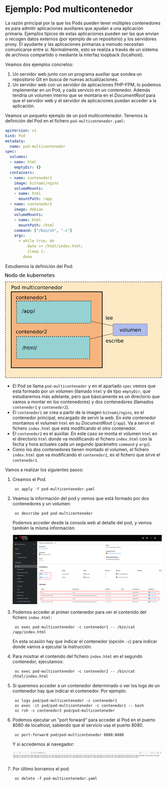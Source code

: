 # Ejemplo: Pod multicontenedor

La razón principal por la que los Pods pueden tener múltiples
contenedores es para admitir aplicaciones auxiliares que ayudan a una
aplicación primaria. Ejemplos típicos de estas aplicaciones pueden ser
las que envían o recogen datos externos (por ejemplo de un
repositorio) y los servidores proxy. El ayudante y las aplicaciones
primarias a menudo necesitan comunicarse entre sí. Normalmente, esto
se realiza a través de un sistema de archivos compartido o mediante la
interfaz loopback (localhost).

Veamos dos ejemplos concretos:

1. Un servidor web junto con un programa auxiliar que sondea un
   repositorio Git en busca de nuevas actualizaciones.
2. Un  servidor  web con un servidor de aplicaciones PHP-FPM, lo
   podemos implementar  en un Pod, y cada servicio en un
   contenedor. Además tendría un volumen interno que se montaría en el
   *DocumentRoot* para que el servidor web y el servidor de
   aplicaciones puedan acceder a la aplicación.

Veamos un pequeño ejemplo de un pod multicontenedor. Tenemos la definición del Pod en el fichero `pod-multicontenedor.yaml`:

```yaml
apiVersion: v1
kind: Pod
metadata:
  name: pod-multicontenedor
spec:
  volumes:
  - name: html
    emptyDir: {}
  containers:
  - name: contenedor1
    image: bitnami/nginx
    volumeMounts:
    - name: html
      mountPath: /app
  - name: contenedor2
    image: debian
    volumeMounts:
    - name: html
      mountPath: /html
    command: ["/bin/sh", "-c"]
    args:
      - while true; do
          date >> /html/index.html;
          sleep 1;
        done

```

Estudiemos la definición del Pod:

![pod_multicontenedor](img/pod_multicontenedor.png)

* El Pod se llama `pod-multicontenedor` y en el apartado `spec` vemos
  que está formado por un volumen (llamado `html` y de tipo
  `emptyDir`, que estudiaremos más adelante, pero que básicamente es
  un directorio que vamos a montar en los contenedores) y dos
  contenedores (llamados `contenedor1` y `contenedor2`).
* El `contenedor1` se crea a partir de la imagen `bitnami/nginx`, es el
  contenedor principal, encargado de servir la web. En este contenedor
  montamos el volumen `html` en su *DocumentRoot*
  (`/app`). Va a servir el fichero `index.html` que
  está modificando el otro contenedor.
* El `contenedor2` es el auxiliar. En este caso se monta el volumen
  `html` en el directorio `html` donde va modificando el fichero
  `index.html` con la fecha y hora actuales cada un segundo (parámetro
  `command` y `args`).
* Como los dos contenedores tienen montado el volumen, el fichero
  `index.html` que va modificando el `contenedor2`, es el fichero que
  sirve el `contenedor1`.

Vamos a realizar los siguientes pasos:

1. Creamos el Pod.

        oc apply -f pod-multicontenedor.yaml

2. Veamos la información del pod y vemos que está formado por dos contenedores y un volumen:

        oc describe pod pod-multicontenedor
    
    Podemos acceder desde la consola web al detalle del pod, y vemos también la misma información:

    ![pod5](img/pod5.png)


3. Podemos acceder al primer contenedor para ver el contenido del fichero `index.html`:

        oc exec pod-multicontenedor -c contenedor1 -- /bin/cat /app/index.html

    En esta ocasión hay que indicar el contenedor (opción `-c`) para indicar donde vamos a ejecutar la instrucción.

4. Para mostrar el contenido del fichero `index.html` en el segundo contenedor, ejecutamos:

        oc exec pod-multicontenedor -c contenedor2 -- /bin/cat /html/index.html

5. Si queremos acceder a un contenedor determinado o ver los logs de un contenedor hay que indicar el contenedor. Por ejemplo:

        oc logs pod/pod-multicontenedor -c contenedor1
        oc exec -it pod/pod-multicontenedor -c contenedor1 -- bash
        oc rsh -c contenedor2 pod/pod-multicontenedor 

6. Podemos ejecutar un "port forward" para acceder al Pod en el puerto 8080 de localhost, sabiendo que el servicio usa el puerto 8080.

        oc port-forward pod/pod-multicontenedor 8080:8080

    Y si accedemos al navegador:

    ![pod6](img/pod6.png)
    
7. Por último borramos el pod:

        oc delete -f pod-multicontenedor.yaml

